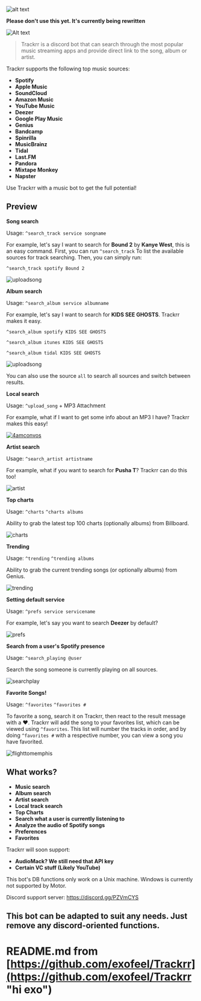 ![alt text][logo]


**Please don't use this yet. It's currently being rewritten**

[logo]: https://media.discordapp.net/attachments/451356934579421184/454714142977163276/Group.png "Introducing Trackrr"
![Alt text](https://media.discordapp.net/attachments/454821463715872779/454823250585714699/Artboard.png?width=1080&height=80)
> Trackrr is a discord bot that can search through the most popular music streaming apps and provide direct link to the song, album or artist.

Trackrr supports the following top music sources:
* **Spotify**
* **Apple Music**
* **SoundCloud**
* **Amazon Music**
* **YouTube Music**
* **Deezer**
* **Google Play Music**
* **Genius**
* **Bandcamp**
* **Spinrilla**
* **MusicBrainz**
* **Tidal**
* **Last.FM**
* **Pandora**
* **Mixtape Monkey**
* **Napster**

Use Trackrr with a music bot to get the full potential!

## Preview

**Song search**

Usage: ```^search_track service songname```

For example, let's say I want to search for **Bound 2** by **Kanye West**, this is an easy command. First, you can run ```^search_track``` To list the available sources for track searching. Then, you can simply run:

```^search_track spotify Bound 2```

![uploadsong](https://i.gyazo.com/f25294332e413fc87bf7b09ac7147a3e.png)

**Album search**

Usage: ```^search_album service albumname```

For example, let's say I want to search for **KIDS SEE GHOSTS**. Trackrr makes it easy.

```^search_album spotify KIDS SEE GHOSTS```

```^search_album itunes KIDS SEE GHOSTS```

```^search_album tidal KIDS SEE GHOSTS```

![uploadsong](https://i.gyazo.com/51c92fcb0ec977cb3d8add7c5d783bb8.png)

You can also use the source ```all``` to search all sources and switch between results.

**Local search**

Usage: ```^upload_song``` + MP3 Attachment

For example, what if I want to get some info about an MP3 I have? Trackrr makes this easy!

[![4amconvos](https://i.gyazo.com/b4ac173c04bb1b47978cc9eac683b090.png)](https://soundcloud.com/4amconvos)

**Artist search**

Usage: ```^search_artist artistname```

For example, what if you want to search for **Pusha T**? Trackrr can do this too!

![artist](https://i.gyazo.com/7d33394b56834ca32dc4c5db068806fe.png)

**Top charts**

Usage: ```^charts``` ```^charts albums```

Ability to grab the latest top 100 charts (optionally albums) from Billboard.

![charts](https://i.gyazo.com/641b366d17aa12b16254e373bcf4a452.png)

**Trending**

Usage: ```^trending``` ```^trending albums```

Ability to grab the current trending songs (or optionally albums) from Genius.

![trending](https://i.gyazo.com/eb28c98c6dd17bcc554f63942db816c9.png)

**Setting default service**

Usage: ```^prefs service servicename```

For example, let's say you want to search **Deezer** by default?

![prefs](https://i.gyazo.com/a430d3fc7bac7b49a61c65cfe4a0714b.png)

**Search from a user's Spotify presence**

Usage: ```^search_playing @user```

Search the song someone is currently playing on all sources.

![searchplay](https://i.gyazo.com/fe860ee997e3c35fd02815b3ab3cad5d.png)

**Favorite Songs!**

Usage: ```^favorites``` ```^favorites #```

To favorite a song, search it on Trackrr, then react to the result message with a ❤️. Trackrr will add the song to your favorites list, which can be viewed using ```^favorites```. This list will number the tracks in order, and by doing ```^favorites #``` with a respective number, you can view a song you have favorited.

![flighttomemphis](https://cdn.discordapp.com/attachments/528057306185990175/529335349080489984/ezgif.com-video-to-gif.gif)

## What works?
* **Music search**
* **Album search**
* **Artist search**
* **Local track search**
* **Top Charts**
* **Search what a user is currently listening to**
* **Analyze the audio of Spotify songs**
* **Preferences**
* **Favorites**

Trackrr will soon support:
* **AudioMack? We still need that API key**
* **Certain VC stuff (Likely YouTube)**

This bot's DB functions only work on a Unix machine. Windows is currently not supported by Motor.

Discord support server: https://discord.gg/PZVmCYS

## This bot can be adapted to suit any needs. Just remove any discord-oriented functions.
# README.md from [https://github.com/exofeel/Trackrr](https://github.com/exofeel/Trackrr "hi exo")
